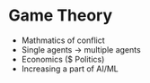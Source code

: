 # Game Theory
- Mathmatics of conflict
- Single agents -> multiple agents
- Economics ($ Politics)
- Increasing a part of AI/ML
